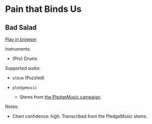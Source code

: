# Pain that Binds Us

## Bad Salad


[Play in browser](http://pages.cs.wisc.edu/~tolly/customs/?title=pain-that-binds-us&artist=bad-salad)

Instruments:

  * (Pro) Drums

Supported audio:

  * `album` (Puzzled)

  * `pledgemusic`

    * Stems from [the PledgeMusic campaign](http://www.pledgemusic.com/projects/badsalad2013).

Notes:

  * Chart confidence: *high*. Transcribed from the PledgeMusic stems.

